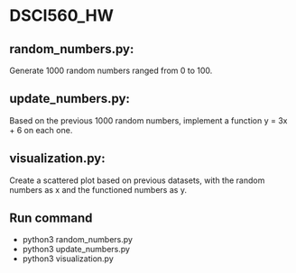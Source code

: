 # DSCI560_HW

## random_numbers.py:
  Generate 1000 random numbers ranged from 0 to 100.
## update_numbers.py:
  Based on the previous 1000 random numbers, implement a function y = 3x + 6 on each one.
## visualization.py:
  Create a scattered plot based on previous datasets, with the random numbers as x and the functioned numbers as y.

## Run command
  - python3 random_numbers.py
  - python3 update_numbers.py
  - python3 visualization.py

